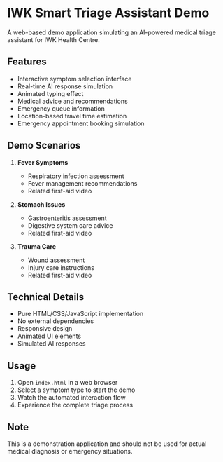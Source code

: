 # IWK Smart Triage Assistant Demo

A web-based demo application simulating an AI-powered medical triage assistant for IWK Health Centre.

## Features

- Interactive symptom selection interface
- Real-time AI response simulation
- Animated typing effect
- Medical advice and recommendations
- Emergency queue information
- Location-based travel time estimation
- Emergency appointment booking simulation

## Demo Scenarios

1. **Fever Symptoms**
   - Respiratory infection assessment
   - Fever management recommendations
   - Related first-aid video

2. **Stomach Issues**
   - Gastroenteritis assessment
   - Digestive system care advice
   - Related first-aid video

3. **Trauma Care**
   - Wound assessment
   - Injury care instructions
   - Related first-aid video

## Technical Details

- Pure HTML/CSS/JavaScript implementation
- No external dependencies
- Responsive design
- Animated UI elements
- Simulated AI responses

## Usage

1. Open `index.html` in a web browser
2. Select a symptom type to start the demo
3. Watch the automated interaction flow
4. Experience the complete triage process

## Note

This is a demonstration application and should not be used for actual medical diagnosis or emergency situations. 
